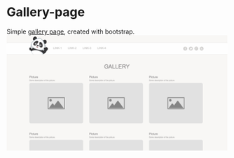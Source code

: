# Gallery-page

Simple [gallery page](https://rawgit.com/Annelia55/Gallery-page/master/index.html), created with bootstrap. <br>
![Picture](Main.jpg)
